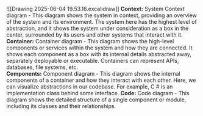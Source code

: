 ![[Drawing 2025-06-04 19.53.16.excalidraw]]
**Context:** System Context diagram - This diagram shows the system in context, providing an overview of the system and its environment. The system here has the highest level of abstraction, and it shows the system under consideration as a box in the center, surrounded by its users and other systems that interact with it.  
**Container:** Container diagram - This diagram shows the high-level components or services within the system and how they are connected. It shows each component as a box with its internal details abstracted away, separately deployable or executable. Containers can represent APIs, databases, file systems, etc.  
**Components:** Component diagram - This diagram shows the internal components of a container and how they interact with each other. Here, we can visualize abstractions in our codebase. For example, C # is an implementation class behind some interface.  **Code:** Code diagram - This diagram shows the detailed structure of a single component or module, including its classes and their relationships.